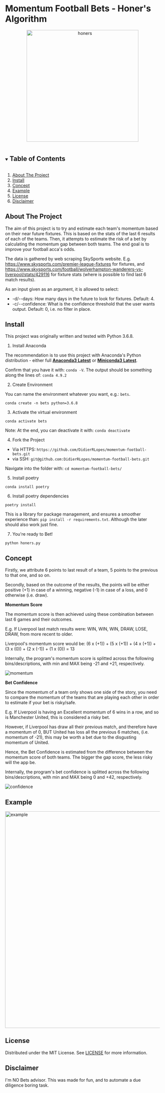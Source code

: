 # Momentum Football Bets - Honer's Algorithm

<p align="center">
<img width="364" alt="honers" src="https://user-images.githubusercontent.com/25267873/113485553-fff9ae80-94a5-11eb-86a6-298693f5ba65.png">
</p>

<!-- TABLE OF CONTENTS -->
<details open="open">
  <summary><h2 style="display: inline-block">Table of Contents</h2></summary>
  <ol>
    <li><a href="#about-the-project">About The Project</a></li>
    <li><a href="#install">Install</a></li>
    <li><a href="#concept">Concept</a></li>
    <li><a href="#example">Example</a> </li>
    <li><a href="#license">License</a></li>
    <li><a href="#disclaimer">Disclaimer</a></li>
  </ol>
</details>

## About The Project

The aim of this project is to try and estimate each team's momentum based on their near future fixtures. This is based on the stats of the last 6 results of each of the teams. Then, it attempts to estimate the risk of a bet by calculating the momentum gap between both teams. The end goal is to improve your football acca's odds. 

The data is gathered by web scraping SkySports website. E.g. https://www.skysports.com/premier-league-fixtures for fixtures, and https://www.skysports.com/football/wolverhampton-wanderers-vs-liverpool/stats/429116 for fixture stats (where is possible to find last 6 match results).

As an input given as an argument, it is allowed to select:
  * -d/--days: How many days in the future to look for fixtures. Default: 4.
  * -c/--confidence: What is the confidence threshold that the user wants output. Default: 0, i.e. no filter in place.

## Install

This project was originally written and tested with Python 3.6.8.

1. Install Anaconda

The recommendation is to use this project with Anaconda's Python distribution - either full [__Anaconda3 Latest__](https://repo.anaconda.com/archive/) or [__Miniconda3 Latest__](https://repo.anaconda.com/archive/).

Confirm that you have it with: `conda -V`. The output should be something along the lines of: `conda 4.9.2`

2. Create Environment

You can name the environment whatever you want, e.g.: `bets`.
```
conda create -n bets python=3.6.8
````

3. Activate the virtual environment
```
conda activate bets
```
Note: At the end, you can deactivate it with: `conda deactivate`

4. Fork the Project

- Via HTTPS: `https://github.com/DidierRLopes/momentum-football-bets.git`
- via SSH:  `git@github.com:DidierRLopes/momentum-football-bets.git`

Navigate into the folder with: `cd momentum-football-bets/`

5. Install poetry
```
conda install poetry
```

6. Install poetry dependencies
```
poetry install
```
This is a library for package management, and ensures a smoother experience than: ``pip install -r requirements.txt``. Although the later should also work just fine.

7.  You're ready to Bet!

```
python honers.py
```


## Concept

Firstly, we attribute 6 points to last result of a team, 5 points to the previous to that one, and so on. 

Secondly, based on the outcome of the results, the points will be either positive (+1) in case of a winning, negative (-1) in case of a loss, and 0 otherwise (i.e. draw).

**Momentum Score**

The momentum score is then achieved using these combination between last 6 games and their outcomes.

E.g. If Liverpool last match results were: WIN, WIN, WIN, DRAW, LOSE, DRAW, from more recent to older. 

Liverpool's momentum score would be: (6 x (+1)) + (5 x (+1)) + (4 x (+1)) + (3 x (0)) + (2 x (-1)) + (1 x (0)) = 13

Internally, the program's momentum score is splitted across the following bins/descriptions, with min and MAX being -21 and +21, respectively.


![momentum](https://user-images.githubusercontent.com/25267873/113485974-494afd80-94a8-11eb-8fa7-44ef9ddb7e65.jpg)


**Bet Confidence**

Since the momentum of a team only shows one side of the story, you need to compare the momentum of the teams that are playing each other in order to estimate if your bet is risky/safe.

E.g. If Liverpool is having an Excellent momentum of 6 wins in a row, and so is Manchester United, this is considered a risky bet. 

However, if Liverpool has draw all their previous match, and therefore have a momentum of 0, BUT United has loss all the previous 6 matches, (i.e. momentum of -21), this may be worth a bet due to the disgusting momentum of United.

Hence, the Bet Confidence is estimated from the difference between the momentum score of both teams. The bigger the gap score, the less risky will the app be. 

Internally, the program's bet confidence is splitted across the following bins/descriptions, with min and MAX being 0 and +42, respectively.

![confidence](https://user-images.githubusercontent.com/25267873/113485973-4819d080-94a8-11eb-920f-ed78733d24b6.jpg)

## Example

<img width="706" alt="example" src="https://user-images.githubusercontent.com/25267873/113477261-88f9f100-9478-11eb-9cb0-74936de34078.png">

## License

Distributed under the MIT License. See [LICENSE](https://github.com/DidierRLopes/momentum-football-bets/blob/main/LICENSE) for more information.

## Disclaimer

I'm NO Bets advisor. This was made for fun, and to automate a due diligence boring task.
